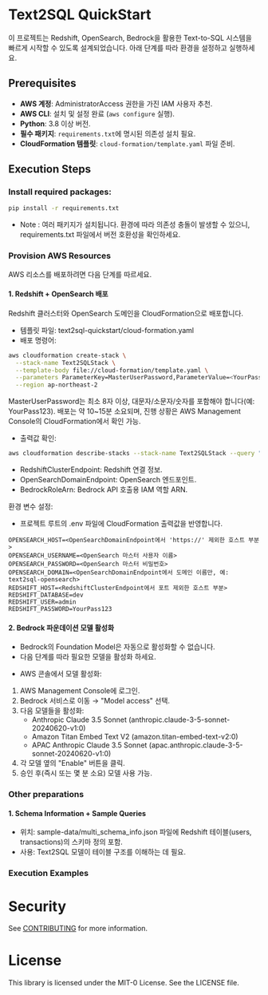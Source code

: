 # Text2SQL QuickStart
이 프로젝트는 Redshift, OpenSearch, Bedrock을 활용한 Text-to-SQL 시스템을 빠르게 시작할 수 있도록 설계되었습니다. 아래 단계를 따라 환경을 설정하고 실행하세요.
## Prerequisites
- **AWS 계정**: AdministratorAccess 권한을 가진 IAM 사용자 추천.
- **AWS CLI**: 설치 및 설정 완료 (`aws configure` 실행).
- **Python**: 3.8 이상 버전.
- **필수 패키지**: `requirements.txt`에 명시된 의존성 설치 필요.
- **CloudFormation 템플릿**: `cloud-formation/template.yaml` 파일 준비.
## Execution Steps
### Install required packages:
```bash
pip install -r requirements.txt
```
* Note : 여러 패키지가 설치됩니다. 환경에 따라 의존성 충돌이 발생할 수 있으니, requirements.txt 파일에서 버전 호환성을 확인하세요.
### Provision AWS Resources
AWS 리소스를 배포하려면 다음 단계를 따르세요.
#### 1. Redshift + OpenSearch 배포
Redshift 클러스터와 OpenSearch 도메인을 CloudFormation으로 배포합니다.
* 템플릿 파일: text2sql-quickstart/cloud-formation.yaml
* 배포 명령어:
```bash
aws cloudformation create-stack \
  --stack-name Text2SQLStack \
  --template-body file://cloud-formation/template.yaml \
  --parameters ParameterKey=MasterUserPassword,ParameterValue=<YourPass123> \
  --region ap-northeast-2
```
MasterUserPassword는 최소 8자 이상, 대문자/소문자/숫자를 포함해야 합니다(예: YourPass123).
배포는 약 10~15분 소요되며, 진행 상황은 AWS Management Console의 CloudFormation에서 확인 가능.
* 출력값 확인:
```bash
aws cloudformation describe-stacks --stack-name Text2SQLStack --query "Stacks[0].Outputs"
```
* RedshiftClusterEndpoint: Redshift 연결 정보.
* OpenSearchDomainEndpoint: OpenSearch 엔드포인트.
* BedrockRoleArn: Bedrock API 호출용 IAM 역할 ARN.

환경 변수 설정:
* 프로젝트 루트의 .env 파일에 CloudFormation 출력값을 반영합니다.
```text
OPENSEARCH_HOST=<OpenSearchDomainEndpoint에서 'https://' 제외한 호스트 부분>
OPENSEARCH_USERNAME=<OpenSearch 마스터 사용자 이름>
OPENSEARCH_PASSWORD=<OpenSearch 마스터 비밀번호>
OPENSEARCH_DOMAIN=<OpenSearchDomainEndpoint에서 도메인 이름만, 예: text2sql-opensearch>
REDSHIFT_HOST=<RedshiftClusterEndpoint에서 포트 제외한 호스트 부분>
REDSHIFT_DATABASE=dev
REDSHIFT_USER=admin
REDSHIFT_PASSWORD=YourPass123
```

#### 2. Bedrock 파운데이션 모델 활성화
 - Bedrock의 Foundation Model은 자동으로 활성화할 수 없습니다.
 - 다음 단계를 따라 필요한 모델을 활성화 하세요.
* AWS 콘솔에서 모델 활성화:
1. AWS Management Console에 로그인.
2. Bedrock 서비스로 이동 → "Model access" 선택.
3. 다음 모델들을 활성화:
    * Anthropic Claude 3.5 Sonnet (anthropic.claude-3-5-sonnet-20240620-v1:0)
    * Amazon Titan Embed Text V2 (amazon.titan-embed-text-v2:0)
    * APAC Anthropic Claude 3.5 Sonnet (apac.anthropic.claude-3-5-sonnet-20240620-v1:0)
4. 각 모델 옆의 "Enable" 버튼을 클릭.
5. 승인 후(즉시 또는 몇 분 소요) 모델 사용 가능.


### Other preparations

#### 1. Schema Information + Sample Queries
* 위치: sample-data/multi_schema_info.json 파일에 Redshift 테이블(users, transactions)의 스키마 정의 포함.
* 사용: Text2SQL 모델이 테이블 구조를 이해하는 데 필요.

### Execution Examples

### 

# Security

See [CONTRIBUTING](CONTRIBUTING.md#security-issue-notifications) for more information.

# License

This library is licensed under the MIT-0 License. See the LICENSE file.

